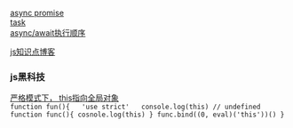 [async promise](https://v8.js.cn/blog/fast-async/)  
[task](https://imweb.io/topic/5bb9fd3779ddc80f36592f47)  
[async/await执行顺序](https://v8.js.cn/blog/fast-async/)

[js知识点博客](https://gomakethings.com/articles/)

### **js黑科技**
[严格模式下， this指向全局对象](https://www.cnblogs.com/qianlegeqian/p/3950044.html)  
`
	function fun(){  
		'use strict'  
		console.log(this) // undefined  
		function func(){
			cosnole.log(this)
		}
		func.bind((0, eval)('this'))()
	}
`